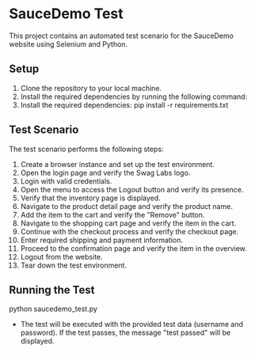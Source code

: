 # SauceDemo Test

This project contains an automated test scenario for the SauceDemo website using Selenium and Python.

## Setup

1. Clone the repository to your local machine.
2. Install the required dependencies by running the following command:
3. Install the required dependencies: pip install -r requirements.txt


## Test Scenario

The test scenario performs the following steps:

1. Create a browser instance and set up the test environment.
2. Open the login page and verify the Swag Labs logo.
3. Login with valid credentials.
4. Open the menu to access the Logout button and verify its presence.
5. Verify that the inventory page is displayed.
6. Navigate to the product detail page and verify the product name.
7. Add the item to the cart and verify the "Remove" button.
8. Navigate to the shopping cart page and verify the item in the cart.
9. Continue with the checkout process and verify the checkout page.
10. Enter required shipping and payment information.
11. Proceed to the confirmation page and verify the item in the overview.
12. Logout from the website.
13. Tear down the test environment.

## Running the Test
 python saucedemo_test.py

- The test will be executed with the provided test data (username and password). If the test passes, the message "test passed" will be displayed.
